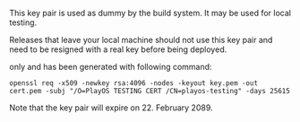 This key pair is used as dummy by the build system. It may be used for local testing. 

Releases that leave your local machine should not use this key pair and need to be resigned with a real key before being deployed.

only and has been generated with following command:

```
openssl req -x509 -newkey rsa:4096 -nodes -keyout key.pem -out cert.pem -subj "/O=PlayOS TESTING CERT /CN=playos-testing" -days 25615
```

Note that the key pair will expire on 22. February 2089.
